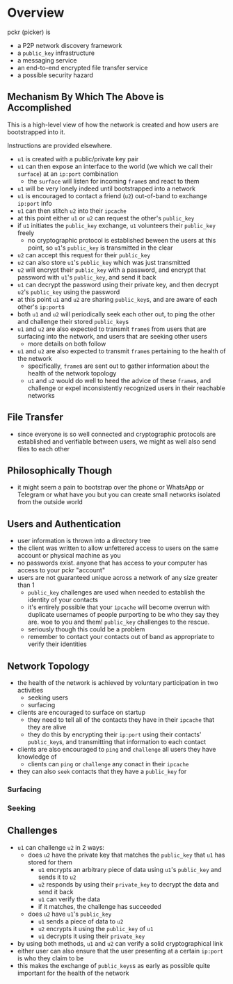# Overview

pckr (picker) is

- a P2P network discovery framework
- a `public_key` infrastructure
- a messaging service
- an end-to-end encrypted file transfer service
- a possible security hazard

## Mechanism By Which The Above is Accomplished

This is a high-level view of how the network is created and how users are bootstrapped into it.

Instructions are provided elsewhere.

- `u1` is created with a public/private key pair
- `u1` can then expose an interface to the world (we which we call their `surface`) at an `ip:port` combination
    - the `surface` will listen for incoming `frame`s and react to them
- `u1` will be very lonely indeed until bootstrapped into a network
- `u1` is encouraged to contact a friend (`u2`) out-of-band to exchange `ip:port` info
- `u1` can then stitch `u2` into their `ipcache`
- at this point either `u1` or `u2` can request the other's `public_key`
- if `u1` initiates the `public_key` exchange, `u1` volunteers their `public_key` freely
    - no cryptographic protocol is established beween the users at this point, so `u1`'s `public_key` is transmitted in the clear
- `u2` can accept this request for their `public_key`
- `u2` can also store `u1`'s `public_key` which was just transmitted
- `u2` will encrypt their `public_key` with a password, and encrypt that password with `u1`'s `public_key`, and send it back
- `u1` can decrypt the password using their private key, and then decrypt `u2`'s `public_key` using the password
- at this point `u1` and `u2` are sharing `public_key`s, and are aware of each other's `ip:port`s
- both `u1` and `u2` will periodically seek each other out, to ping the other and challenge their stored `public_key`s
- `u1` and `u2` are also expected to transmit `frame`s from users that are surfacing into the network, and users that are seeking other users
    - more details on both follow
- `u1` and `u2` are also expected to transmit `frame`s pertaining to the health of the network
    - specifically, `frame`s are sent out to gather information about the health of the network topology
    - `u1` and `u2` would do well to heed the advice of these `frame`s, and challenge or expel inconsistently recognized users in their reachable networks

## File Transfer

- since everyone is so well connected and cryptographic protocols are established and verifiable between users, we might as well also send files to each other

## Philosophically Though

- it might seem a pain to bootstrap over the phone or WhatsApp or Telegram or what have you but you can create small networks isolated from the outside world

## Users and Authentication

- user information is thrown into a directory tree
- the client was written to allow unfettered access to users on the same account or physical machine as you
- no passwords exist. anyone that has access to your computer has access to your pckr "account"
- users are not guaranteed unique across a network of any size greater than 1
    - `public_key` challenges are used when needed to establish the identity of your contacts
    - it's entirely possible that your `ipcache` will become overrun with duplicate usernames of people purporting to be who they say they are. woe to you and them! `public_key` challenges to the rescue.
    - seriously though this could be a problem
    - remember to contact your contacts out of band as appropriate to verify their identities

## Network Topology

- the health of the network is achieved by voluntary participation in two activities
    - seeking users
    - surfacing
- clients are encouraged to surface on startup
    - they need to tell all of the contacts they have in their `ipcache` that they are alive
    - they do this by encrypting their `ip:port` using their contacts' `public_key`s, and transmitting that information to each contact
- clients are also encouraged to `ping` and `challenge` all users they have knowledge of
    - clients can `ping` or `challenge` any conact in their `ipcache`
- they can also `seek` contacts that they have a `public_key` for

### Surfacing

### Seeking

## Challenges

- `u1` can challenge `u2` in 2 ways:
    - does `u2` have the private key that matches the `public_key` that `u1` has stored for them
        - `u1` encrypts an arbitrary piece of data using `u1`'s `public_key` and sends it to `u2`
        - `u2` responds by using their `private_key` to decrypt the data and send it back
        - `u1` can verify the data
        - if it matches, the challenge has succeeded
    - does `u2` have `u1`'s `public_key`
        - `u1` sends a piece of data to `u2`
        - `u2` encrypts it using the `public_key` of `u1`
        - `u1` decrypts it using their `private_key`
- by using both methods, `u1` and `u2` can verify a solid cryptographical link
- either user can also ensure that the user presenting at a certain `ip:port` is who they claim to be
- this makes the exchange of `public_keys`s as early as possible quite important for the health of the network


